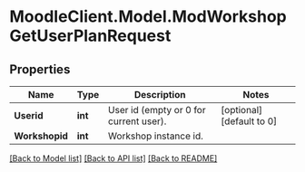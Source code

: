 # MoodleClient.Model.ModWorkshopGetUserPlanRequest

## Properties

Name | Type | Description | Notes
------------ | ------------- | ------------- | -------------
**Userid** | **int** | User id (empty or 0 for current user). | [optional] [default to 0]
**Workshopid** | **int** | Workshop instance id. | 

[[Back to Model list]](../README.md#documentation-for-models) [[Back to API list]](../README.md#documentation-for-api-endpoints) [[Back to README]](../README.md)

